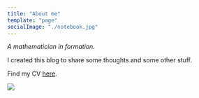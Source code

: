 ```yaml
---
title: "About me"
template: "page"
socialImage: "./notebook.jpg"
---
```


_A mathematician in formation._

I created this blog to share some thoughts and some other stuff.

Find my CV [here](../../).

![](/notebook.jpg)

